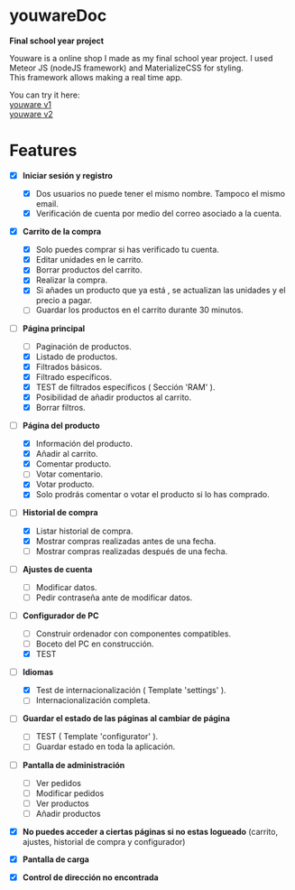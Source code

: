 # youwareDoc

<b>Final school year project</b>

Youware is a online shop I made as my final school year project.
I used Meteor JS (nodeJS framework) and MaterializeCSS for styling.<br>
This framework allows making a real time app. 

You can try it here: <br>
[youware v1](http://youware2.meteor.com/) <br>
[youware v2](http://youware.meteor.com/)


# Features

- [x] **Iniciar sesión y registro**
  - [x] Dos usuarios no puede tener el mismo nombre. Tampoco el mismo email. 
  - [x] Verificación de cuenta por medio del correo asociado a la cuenta.
  
- [x] **Carrito de la compra**
  - [x] Solo puedes comprar si has verificado tu cuenta.
  - [x] Editar unidades en le carrito.  
  - [x] Borrar productos del carrito.
  - [x] Realizar la compra.
  - [x] Si añades un producto que ya está , se actualizan las unidades y el precio a pagar.
  - [ ] Guardar los productos en el carrito durante 30 minutos.  

- [ ] **Página principal**
  - [ ] Paginación de productos. 
  - [x] Listado de productos.
  - [x] Filtrados básicos.
  - [x] Filtrado específicos.
  - [x] TEST de filtrados específicos ( Sección 'RAM' ). 
  - [x] Posibilidad de añadir productos al carrito.
  - [x] Borrar filtros.
  
- [ ] **Página del producto** 
  - [x] Información del producto.
  - [x] Añadir al carrito.
  - [x] Comentar producto.
  - [ ] Votar comentario.
  - [x] Votar producto.
  - [x] Solo prodrás comentar o votar el producto si lo has comprado.
  
- [ ] **Historial de compra** 
  - [x] Listar historial de compra.
  - [x] Mostrar compras realizadas antes de una fecha.
  - [ ] Mostrar compras realizadas después de una fecha.
  
- [ ] **Ajustes de cuenta**
  - [ ] Modificar datos.
  - [ ] Pedir contraseña ante de modificar datos.

- [ ] **Configurador de PC**
  - [ ] Construir ordenador con componentes compatibles.
  - [ ] Boceto del PC en construcción.
  - [x] TEST

- [ ] **Idiomas**
  - [x] Test de  internacionalización ( Template 'settings' ).
  - [ ] Internacionalización completa.

- [ ] **Guardar el estado de las páginas al cambiar de página**
  - [ ] TEST ( Template 'configurator' ).
  - [ ] Guardar estado en toda la aplicación.

- [ ] **Pantalla de administración**
  - [ ] Ver pedidos
  - [ ] Modificar pedidos
  - [ ] Ver productos
  - [ ] Añadir productos

- [x] **No puedes acceder a ciertas páginas si no estas logueado** (carrito, ajustes, historial de compra y configurador)
- [x] **Pantalla de carga**
- [x] **Control de dirección no encontrada**

